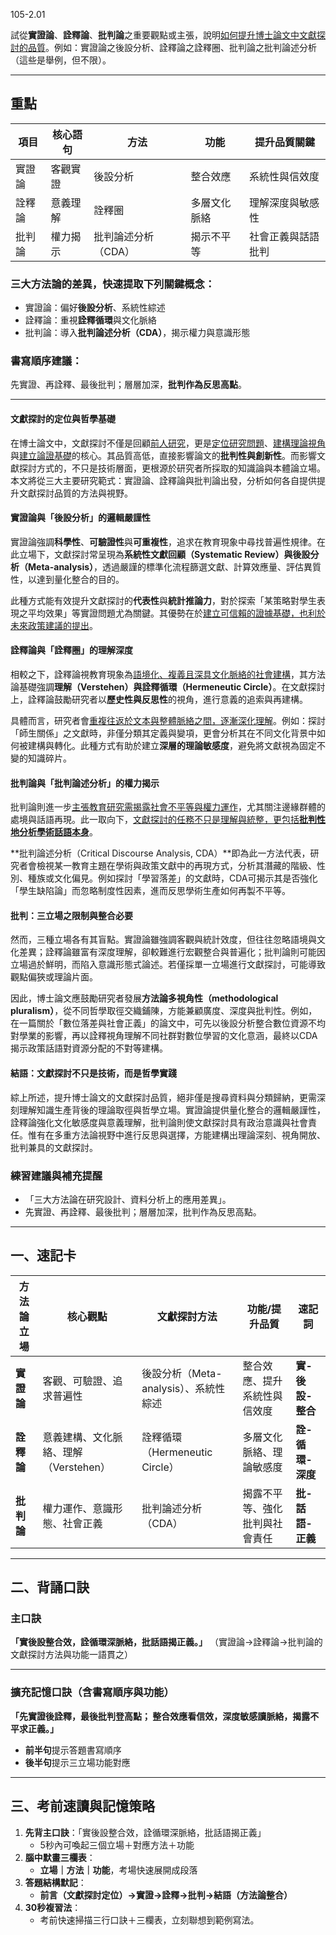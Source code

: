 105-2.01

試從**實證論**、**詮釋論**、**批判論**之重要觀點或主張，說明<u>如何提升博士論文中文獻探討的品質</u>。例如：實證論之後設分析、詮釋論之詮釋圈、批判論之批判論述分析（這些是舉例，但不限）。

--------------------

## 重點

| **項目** | **核心語句** | **方法**            | **功能**     | **提升品質關鍵**   |
| -------- | ------------ | ------------------- | ------------ | ------------------ |
| 實證論   | 客觀實證     | 後設分析            | 整合效應     | 系統性與信效度     |
| 詮釋論   | 意義理解     | 詮釋圈              | 多層文化脈絡 | 理解深度與敏感性   |
| 批判論   | 權力揭示     | 批判論述分析（CDA） | 揭示不平等   | 社會正義與話語批判 |

### 三大方法論的差異，快速提取下列關鍵概念：

- 實證論：偏好**後設分析**、系統性綜述
- 詮釋論：重視**詮釋循環**與文化脈絡
- 批判論：導入**批判論述分析（CDA）**，揭示權力與意識形態



### 書寫順序建議：

先實證、再詮釋、最後批判；層層加深，**批判作為反思高點**。

----------------------

#### 文獻探討的定位與哲學基礎

在博士論文中，文獻探討不僅是回顧<u>前人研究</u>，更是<u>定位研究問題</u>、<u>建構理論視角</u>與<u>建立論證基礎</u>的核心。其品質高低，直接影響論文的**批判性與創新性**。而影響文獻探討方式的，不只是技術層面，更根源於研究者所採取的知識論與本體論立場。本文將從三大主要研究範式：實證論、詮釋論與批判論出發，分析如何各自提供提升文獻探討品質的方法與視野。

#### 實證論與「後設分析」的邏輯嚴謹性

實證論強調**科學性**、**可驗證性**與**可重複性**，追求在教育現象中尋找普遍性規律。在此立場下，文獻探討常呈現為**系統性文獻回顧（Systematic Review）**與**後設分析（Meta-analysis）**，透過嚴謹的標準化流程篩選文獻、計算效應量、評估異質性，以達到量化整合的目的。

此種方式能有效提升文獻探討的**代表性**與**統計推論力**，對於探索「某策略對學生表現之平均效果」等實證問題尤為關鍵。其優勢在於<u>建立可信賴的證據基礎，也利於未來政策建議的提出</u>。

#### 詮釋論與「詮釋圈」的理解深度

相較之下，詮釋論視教育現象為<u>語境化、複義且深具文化脈絡的社會建構</u>，其方法論基礎強調**理解（Verstehen）**與**詮釋循環（Hermeneutic Circle）**。在文獻探討上，詮釋論鼓勵研究者以**歷史性與反思性**的視角，進行意義的追索與再建構。

具體而言，研究者會<u>重複往返於文本與整體脈絡之間，逐漸深化理解</u>。例如：探討「師生關係」之文獻時，非僅分類其定義與變項，更會分析其在不同文化背景中如何被建構與轉化。此種方式有助於建立**深層的理論敏感度**，避免將文獻視為固定不變的知識碎片。

#### 批判論與「批判論述分析」的權力揭示

批判論則進一步<u>主張教育研究需揭露社會不平等與權力運作</u>，尤其關注邊緣群體的處境與話語再現。此一取向下，<u>文獻探討的任務不只是理解與統整，更包括**批判性地分析學術話語本身**</u>。

**批判論述分析（Critical Discourse Analysis, CDA）**即為此一方法代表，研究者會檢視某一教育主題在學術與政策文獻中的再現方式，分析其潛藏的階級、性別、種族或文化偏見。例如探討「學習落差」的文獻時，CDA可揭示其是否強化「學生缺陷論」而忽略制度性因素，進而反思學術生產如何再製不平等。

#### 批判：三立場之限制與整合必要

然而，三種立場各有其盲點。實證論雖強調客觀與統計效度，但往往忽略語境與文化差異；詮釋論雖富有深度理解，卻較難進行宏觀整合與普遍化；批判論則可能因立場過於鮮明，而陷入意識形態式論述。若僅採單一立場進行文獻探討，可能導致觀點偏狹或理論片面。

因此，博士論文應鼓勵研究者發展**方法論多視角性（methodological pluralism）**，從不同哲學取徑交織鋪陳，方能兼顧廣度、深度與批判性。例如，在一篇關於「數位落差與社會正義」的論文中，可先以後設分析整合數位資源不均對學業的影響，再以詮釋視角理解不同社群對數位學習的文化意涵，最終以CDA揭示政策話語對資源分配的不對等建構。

#### 結語：文獻探討不只是技術，而是哲學實踐

綜上所述，提升博士論文的文獻探討品質，絕非僅是搜尋資料與分類歸納，更需深刻理解知識生產背後的理論取徑與哲學立場。實證論提供量化整合的邏輯嚴謹性，詮釋論強化文化敏感度與意義理解，批判論則使文獻探討具有政治意識與社會責任。惟有在多重方法論視野中進行反思與選擇，方能建構出理論深刻、視角開放、批判兼具的文獻探討。

### 練習建議與補充提醒

- 「三大方法論在研究設計、資料分析上的應用差異」。
- 先實證、再詮釋、最後批判；層層加深，批判作為反思高點。

-------------------

## **一、速記卡**

| **方法論立場** | **核心觀點**                          | **文獻探討方法**                      | **功能/提升品質**              | **速記詞**       |
| -------------- | ------------------------------------- | ------------------------------------- | ------------------------------ | ---------------- |
| **實證論**     | 客觀、可驗證、追求普遍性              | 後設分析（Meta-analysis）、系統性綜述 | 整合效應、提升系統性與信效度   | **實-後設-整合** |
| **詮釋論**     | 意義建構、文化脈絡、理解（Verstehen） | 詮釋循環（Hermeneutic Circle）        | 多層文化脈絡、理論敏感度       | **詮-循環-深度** |
| **批判論**     | 權力運作、意識形態、社會正義          | 批判論述分析（CDA）                   | 揭露不平等、強化批判與社會責任 | **批-話語-正義** |



------

## **二、背誦口訣**

### **主口訣**

**「實後設整合效，詮循環深脈絡，批話語揭正義。」**
 （實證論→詮釋論→批判論的文獻探討方法與功能一語貫之）

------

### **擴充記憶口訣（含書寫順序與功能）**

**「先實證後詮釋，最後批判登高點；
 整合效應看信效，深度敏感讀脈絡，揭露不平求正義。」**

- **前半句**提示答題書寫順序
- **後半句**提示三立場功能對應

------

## **三、考前速讀與記憶策略**

1. **先背主口訣**：「實後設整合效，詮循環深脈絡，批話語揭正義」
   - 5秒內可喚起三個立場＋對應方法＋功能
2. **腦中默畫三欄表**：
   - **立場｜方法｜功能**，考場快速展開成段落
3. **答題結構默記**：
   - **前言（文獻探討定位）→實證→詮釋→批判→結語（方法論整合）**
4. **30秒複習法**：
   - 考前快速掃描三行口訣＋三欄表，立刻聯想到範例寫法。
